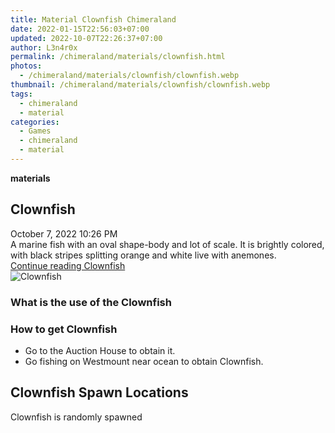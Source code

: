 ```yaml
---
title: Material Clownfish Chimeraland
date: 2022-01-15T22:56:03+07:00
updated: 2022-10-07T22:26:37+07:00
author: L3n4r0x
permalink: /chimeraland/materials/clownfish.html
photos:
  - /chimeraland/materials/clownfish/clownfish.webp
thumbnail: /chimeraland/materials/clownfish/clownfish.webp
tags:
  - chimeraland
  - material
categories:
  - Games
  - chimeraland
  - material
---
```


<link
  rel="stylesheet"
  href="https://rawcdn.githack.com/dimaslanjaka/Web-Manajemen/870a349/css/bootstrap-5-3-0-alpha3-wrapper.css"
/>
<section id="bootstrap-wrapper">
  <div data-bs-theme="dark">
    <div
      class="row g-0 border rounded overflow-hidden flex-md-row mb-4 shadow-sm position-relative bg-dark text-light"
    >
      <div class="col p-4 d-flex flex-column position-static">
        <strong class="d-inline-block mb-2 text-success">materials</strong>
        <h2 class="mb-0">Clownfish</h2>
        <div class="mb-1 text-muted">October 7, 2022 10:26 PM</div>
        <div class="mb-2 border p-1">
          A marine fish with an oval shape-body and lot of scale. It is brightly
          colored, with black stripes splitting orange and white live with
          anemones.
        </div>
        <a
          href="/chimeraland/materials/clownfish.html"
          class="stretched-link d-none text-primary"
          >Continue reading Clownfish</a
        >
      </div>
      <div class="col-auto d-none d-md-block d-lg-block">
        <img
          src="https://www.webmanajemen.com/chimeraland/materials/clownfish/clownfish.webp"
          alt="Clownfish"
        />
      </div>
    </div>
    <div class="row">
      <div class="col-lg-6 col-12 mb-2">
        <div class="card">
          <div class="card-body">
            <h3 class="card-title">What is the use of the Clownfish</h3>
            <div class="card-text"><ul></ul></div>
          </div>
        </div>
      </div>
      <div class="col-lg-6 col-12 mb-2">
        <div class="card">
          <div class="card-body">
            <h3 class="card-title">How to get Clownfish</h3>
            <div class="card-text">
              <ul>
                <li>Go to the Auction House to obtain it.</li>
                <li>Go fishing on Westmount near ocean to obtain Clownfish.</li>
              </ul>
            </div>
          </div>
        </div>
      </div>
      <div class="col-12 mb-2">
        <h2>Clownfish Spawn Locations</h2>
        <p>Clownfish is randomly spawned</p>
      </div>
    </div>
  </div>
</section>